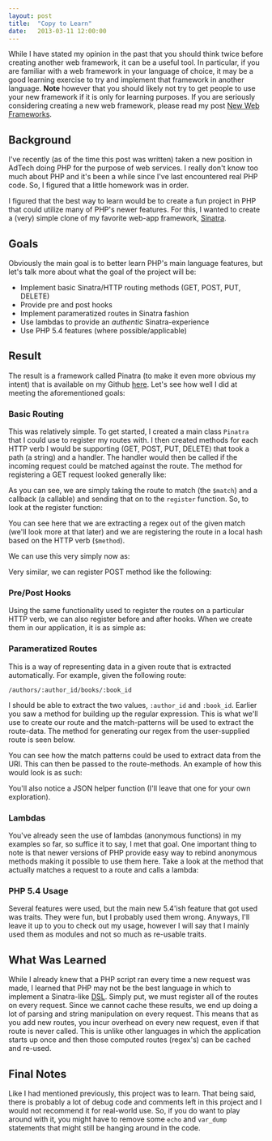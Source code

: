 ```yaml
---
layout: post
title:  "Copy to Learn"
date:   2013-03-11 12:00:00
---
```


While I have stated my opinion in the past that you should think twice before
creating another web framework, it can be a useful tool. In particular, if you
are familiar with a web framework in your language of choice, it may be a
good learning exercise to try and implement that framework in another
language. __Note__ however that you should likely not try to get people to use
your new framework if it is only for learning purposes. If you are seriously
considering creating a new web framework, please read my post [New Web
Frameworks][1].

## Background
I've recently (as of the time this post was written) taken a new position in
AdTech doing PHP for the purpose of web services. I really don't know too much
about PHP and it's been a while since I've last encountered real PHP code. So,
I figured that a little homework was in order. 

I figured that the best way to learn would be to create a fun project in PHP
that could utilize many of PHP's newer features. For this, I wanted to create
a (very) simple clone of my favorite web-app framework, [Sinatra][2].

## Goals

Obviously the main goal is to better learn PHP's main language features, but
let's talk more about what the goal of the project will be:

+ Implement basic Sinatra/HTTP routing methods (GET, POST, PUT, DELETE)
+ Provide pre and post hooks
+ Implement parameratized routes in Sinatra fashion
+ Use lambdas to provide an _authentic_ Sinatra-experience
+ Use PHP 5.4 features (where possible/applicable)

## Result

The result is a framework called Pinatra (to make it even more obvious my
intent) that is available on my Github [here][3]. Let's see how well I did
at meeting the aforementioned goals:

### Basic Routing

This was relatively simple. To get started, I created a main class `Pinatra`
that I could use to register my routes with. I then created methods for each
HTTP verb I would be supporting (GET, POST, PUT, DELETE) that took a path (a
string) and a handler. The handler would then be called if the incoming
request could be matched against the route. The method for registering a GET
request looked generally like:

<script src="https://gist.github.com/JohnMurray/5139047.js?file=pinatra_get.php">
</script>

As you can see, we are simply taking the route to match (the `$match`) and a
callback (a callable) and sending that on to the `register` function. So, to
look at the register function:

<script src="https://gist.github.com/JohnMurray/5139047.js?file=pinatra_register.php">
</script>

You can see here that we are extracting a regex out of the given match (we'll
look more at that later) and we are registering the route in a local hash based
on the HTTP verb (`$method`).

We can use this very simply now as:

<script src="https://gist.github.com/JohnMurray/5139047.js?file=get.php">
</script>

Very similar, we can register POST method like the following:

<script src="https://gist.github.com/JohnMurray/5139047.js?file=post.php">
</script>



### Pre/Post Hooks

Using the same functionality used to register the routes on a particular HTTP
verb, we can also register before and after hooks. When we create them in our
application, it is as simple as:

<script src="https://gist.github.com/JohnMurray/5139047.js?file=before.php">
</script>

<script src="https://gist.github.com/JohnMurray/5139047.js?file=after.php">
</script>



### Parameratized Routes

This is a way of representing data in a given route that is extracted
automatically. For example, given the following route:

    /authors/:author_id/books/:book_id
    
I should be able to extract the two values, `:author_id` and `:book_id`.
Earlier you saw a method for building up the regular expression. This is
what we'll use to create our route and the match-patterns will be used
to extract the route-data. The method for generating our regex from the
user-supplied route is seen below.

<script src="https://gist.github.com/JohnMurray/5139047.js?file=pinatra_regex.php">
</script>

You can see how the match patterns could be used to extract data from
the URI. This can then be passed to the route-methods. An example of how
this would look is as such:

<script src="https://gist.github.com/JohnMurray/5139047.js?file=get_with_data.php">
</script>

You'll also notice a JSON helper function (I'll leave that one for your own
exploration).


### Lambdas

You've already seen the use of lambdas (anonymous functions) in my examples
so far, so suffice it to say, I met that goal. One important thing to note is
that newer versions of PHP provide easy way to rebind anonymous methods making
it possible to use them here. Take a look at the method that actually matches
a request to a route and calls a lambda:

<script src="https://gist.github.com/JohnMurray/5139047.js?file=handle_request.php">
</script>

### PHP 5.4 Usage

Several features were used, but the main new 5.4'ish feature that got used
was traits. They were fun, but I probably used them wrong. Anyways, I'll leave it
up to you to check out my usage, however I will say that I mainly used them
as modules and not so much as re-usable traits. 


## What Was Learned

While I already knew that a PHP script ran every time a new request was made,
I learned that PHP may not be the best language in which to implement a
Sinatra-like [DSL][4]. Simply put, we must register all of the routes on every
request. Since we cannot cache these results, we end up doing a lot of parsing
and string manipulation on every request. This means that as you add new routes,
you incur overhead on every new request, even if that route is never called.
This is unlike other languages in which the application starts up once and then
those computed routes (regex's) can be cached and re-used. 

## Final Notes

Like I had mentioned previously, this project was to learn. That being said, there
is probably a lot of debug code and comments left in this project and I would not
recommend it for real-world use. So, if you do want to play around with it, you might
have to remove some `echo` and `var_dump` statements that might still be hanging
around in the code.




  [1]: /log/2012/04/19/New-Web-Frameworks.md
  [2]: http://sinatrarb.com
  [3]: https://github.com/JohnMurray/pinatra
  [4]: http://en.wikipedia.org/wiki/Domain-specific_language

